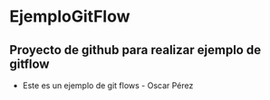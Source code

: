 # EjemploGitFlow

## Proyecto de github para realizar ejemplo de gitflow
- Este es un ejemplo de git flows - Oscar Pérez
